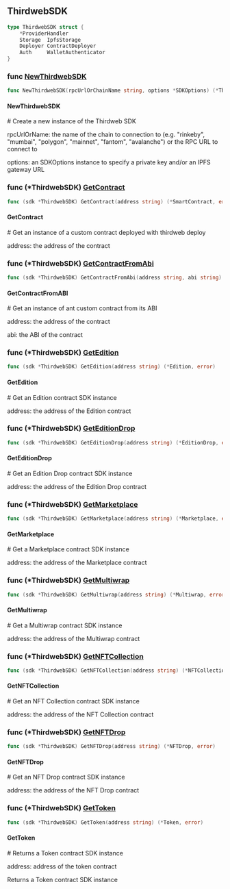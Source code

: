 
## ThirdwebSDK

```go
type ThirdwebSDK struct {
    *ProviderHandler
    Storage  IpfsStorage
    Deployer ContractDeployer
    Auth     WalletAuthenticator
}
```

### func [NewThirdwebSDK](<https://github.com/thirdweb-dev/go-sdk/blob/main/thirdweb/sdk.go#L25>)

```go
func NewThirdwebSDK(rpcUrlOrChainName string, options *SDKOptions) (*ThirdwebSDK, error)
```

#### NewThirdwebSDK

\# Create a new instance of the Thirdweb SDK

rpcUrlOrName: the name of the chain to connection to \(e\.g\. "rinkeby", "mumbai", "polygon", "mainnet", "fantom", "avalanche"\) or the RPC URL to connect to

options: an SDKOptions instance to specify a private key and/or an IPFS gateway URL

### func \(\*ThirdwebSDK\) [GetContract](<https://github.com/thirdweb-dev/go-sdk/blob/main/thirdweb/sdk.go#L183>)

```go
func (sdk *ThirdwebSDK) GetContract(address string) (*SmartContract, error)
```

#### GetContract

\# Get an instance of a custom contract deployed with thirdweb deploy

address: the address of the contract

### func \(\*ThirdwebSDK\) [GetContractFromAbi](<https://github.com/thirdweb-dev/go-sdk/blob/main/thirdweb/sdk.go#L199>)

```go
func (sdk *ThirdwebSDK) GetContractFromAbi(address string, abi string) (*SmartContract, error)
```

#### GetContractFromABI

\# Get an instance of ant custom contract from its ABI

address: the address of the contract

abi: the ABI of the contract

### func \(\*ThirdwebSDK\) [GetEdition](<https://github.com/thirdweb-dev/go-sdk/blob/main/thirdweb/sdk.go#L97>)

```go
func (sdk *ThirdwebSDK) GetEdition(address string) (*Edition, error)
```

#### GetEdition

\# Get an Edition contract SDK instance

address: the address of the Edition contract

### func \(\*ThirdwebSDK\) [GetEditionDrop](<https://github.com/thirdweb-dev/go-sdk/blob/main/thirdweb/sdk.go#L141>)

```go
func (sdk *ThirdwebSDK) GetEditionDrop(address string) (*EditionDrop, error)
```

#### GetEditionDrop

\# Get an Edition Drop contract SDK instance

address: the address of the Edition Drop contract

### func \(\*ThirdwebSDK\) [GetMarketplace](<https://github.com/thirdweb-dev/go-sdk/blob/main/thirdweb/sdk.go#L169>)

```go
func (sdk *ThirdwebSDK) GetMarketplace(address string) (*Marketplace, error)
```

#### GetMarketplace

\# Get a Marketplace contract SDK instance

address: the address of the Marketplace contract

### func \(\*ThirdwebSDK\) [GetMultiwrap](<https://github.com/thirdweb-dev/go-sdk/blob/main/thirdweb/sdk.go#L155>)

```go
func (sdk *ThirdwebSDK) GetMultiwrap(address string) (*Multiwrap, error)
```

#### GetMultiwrap

\# Get a Multiwrap contract SDK instance

address: the address of the Multiwrap contract

### func \(\*ThirdwebSDK\) [GetNFTCollection](<https://github.com/thirdweb-dev/go-sdk/blob/main/thirdweb/sdk.go#L83>)

```go
func (sdk *ThirdwebSDK) GetNFTCollection(address string) (*NFTCollection, error)
```

#### GetNFTCollection

\# Get an NFT Collection contract SDK instance

address: the address of the NFT Collection contract

### func \(\*ThirdwebSDK\) [GetNFTDrop](<https://github.com/thirdweb-dev/go-sdk/blob/main/thirdweb/sdk.go#L127>)

```go
func (sdk *ThirdwebSDK) GetNFTDrop(address string) (*NFTDrop, error)
```

#### GetNFTDrop

\# Get an NFT Drop contract SDK instance

address: the address of the NFT Drop contract

### func \(\*ThirdwebSDK\) [GetToken](<https://github.com/thirdweb-dev/go-sdk/blob/main/thirdweb/sdk.go#L113>)

```go
func (sdk *ThirdwebSDK) GetToken(address string) (*Token, error)
```

#### GetToken

\# Returns a Token contract SDK instance

address: address of the token contract

Returns a Token contract SDK instance
